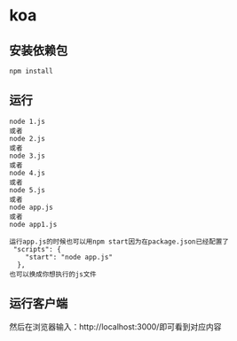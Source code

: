 # koa

## 安装依赖包
```
npm install
```

## 运行
```
node 1.js
或者
node 2.js
或者
node 3.js
或者
node 4.js
或者
node 5.js
或者
node app.js
或者
node app1.js

运行app.js的时候也可以用npm start因为在package.json已经配置了
 "scripts": {
    "start": "node app.js"
  },
也可以换成你想执行的js文件
```

## 运行客户端

然后在浏览器输入：http://localhost:3000/即可看到对应内容